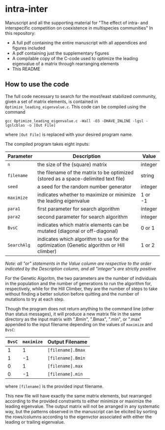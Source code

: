 # intra-inter
Manuscript and all the supporting material for "The effect of intra- and interspecific competition on coexistence in multispecies communities"
In this repository:
- A full pdf containing the entire manuscript with all appendices and figures included
- A pdf containing just the supplementary figures
- A compilable copy of the C-code used to optimize the leading eigenvalue of a matrix through rearranging elements
- This README

## How to use the code
The full code necessary to search for the most/least stabilized community, given a set of matrix elements, is contained in `Optimize_leading_eigenvalue.c`.
This code can be compiled using the command

    gcc Optimize_leading_eigenvalue.c -Wall -O3 -DHAVE_INLINE -lgsl -lgslcblas -o [Out File]

where `[Out File]` is replaced with your desired program name.

The compiled program takes eight inputs:

| Parameter | Description | Value |
|---|---|---|
| `n` | the size of the (square) matrix | integer |
| `filename` | the filename of the matrix to be optimized (stored as a space-delimited text file) | string |
| `seed` | a seed for the random number generator | integer |
| `maximize` | indicates whether to maximize or minimize the leading eigenvalue | 1 or -1 |
| `para1` | first parameter for search algorithm | integer |
| `para2` | second parameter for search algorithm | integer |
| `BvsC` | indicates which matrix elements can be mutated (diagonal or off-diagonal) | 0 or 1 |
| `SearchAlg` | indicates which algorithm to use for the optimization (Genetic algorithm or Hill climber) | 1 or 2 |

*Note: all "or" statements in the Value column are respective to the order indicated by the Description column, and all "integer"s are strictly positive*

For the Genetic Algoritm, the two parameters are the number of individuals in the population and the number of generations to run the algorithm for, respectively, while for the Hill Climber, they are the number of steps to take without finding a better solution before quitting and the number of mutations to try at each step.

Though the program does not return anything to the command line (other than status messages), it will produce a new matrix file in the same directory as the input matrix with ".Bmin", ".Bmax", ".min", or ".max" appended to the input filename depending on the values of `maximize` and `BvsC`:

| `BvsC` | `maximize` | Output Filename |
|---|---|---|
| 1 | 1 | `[filename].Bmax` |
| 1 | -1 | `[filename].Bmin` |
| 0 | 1 | `[filename].max` |
| 0 | -1 | `[filename].min` |

where `[filename]` is the provided input filename.

This new file will have exactly the same matrix elements, but rearranged according to the provided constraints to either minimize or maximize the leading eigenvalue.
The output matrix will not be arranged in any systematic way, but the patterns observed in the manuscript can be elicited by sorting the rows/columns according to the eigenvctor associated with either the leading or trailing eigenvalue.
